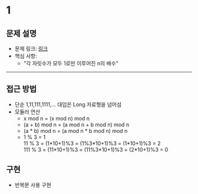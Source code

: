 # 1

## 문제 설명
- 문제 링크: [링크](https://www.acmicpc.net/problem/4375)
- 핵심 사항:
  - "각 자릿수가 모두 1로만 이루어진 n의 배수"
---

## 접근 방법
- 단순 1,11,111,1111,... 대입은 Long 자료형을 넘어섬
- 모듈러 연산
  - x mod n = (x mod n) mod n
  - (a + b) mod n = (a mod n + b mod n) mod n
  - (a * b) mod n = (a mod n * b mod n) mod n
  - 1 % 3 = 1   
    11 % 3 = (1\*10+1)%3 = (1%3\*10+1)%3 = (1\*10+1)%3 = 2   
    111 % 3 = (11\*10+1)%3 = (11%3\*10+1)%3 = (2\*10+1)%3 = 0

## 구현
- 반복문 사용 구현